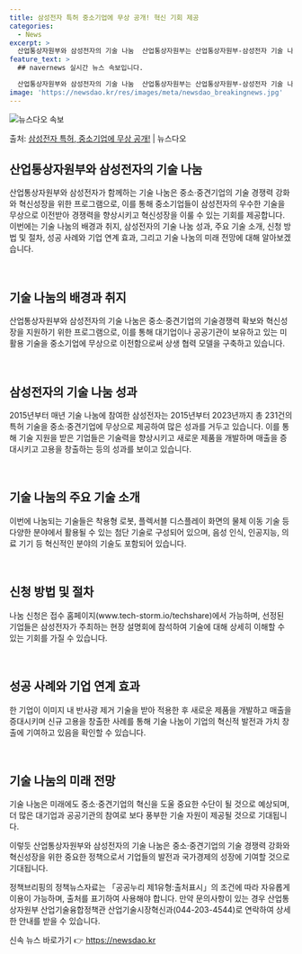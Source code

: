 ```yaml
---
title: 삼성전자 특허 중소기업에 무상 공개! 혁신 기회 제공
categories:
  - News
excerpt: >
  산업통상자원부와 삼성전자의 기술 나눔  산업통상자원부는 산업통상자원부-삼성전자 기술 나눔 공고를 통해 나눔 …
feature_text: >
  ## navernews 실시간 뉴스 속보입니다.

  산업통상자원부와 삼성전자의 기술 나눔  산업통상자원부는 산업통상자원부-삼성전자 기술 나눔 공고를 통해 나눔 …
image: 'https://newsdao.kr/res/images/meta/newsdao_breakingnews.jpg'
---
```


![뉴스다오 속보](https://newsdao.kr/res/images/meta/newsdao_breakingnews.jpg)

<p>출처: <a href="https://newsdao.kr/4382" rel="dofollow">삼성전자 특허, 중소기업에 무상 공개!</a> | 뉴스다오</p>

<h2 data-ke-size="size26">산업통상자원부와 삼성전자의 기술 나눔</h2>
산업통상자원부와 삼성전자가 함께하는 기술 나눔은 중소·중견기업의 기술 경쟁력 강화와 혁신성장을 위한 프로그램으로, 이를 통해 중소기업들이 삼성전자의 우수한 기술을 무상으로 이전받아 경쟁력을 향상시키고 혁신성장을 이룰 수 있는 기회를 제공합니다. 이번에는 기술 나눔의 배경과 취지, 삼성전자의 기술 나눔 성과, 주요 기술 소개, 신청 방법 및 절차, 성공 사례와 기업 연계 효과, 그리고 기술 나눔의 미래 전망에 대해 알아보겠습니다.

<p data-ke-size="size16">&nbsp;</p>

<h2 data-ke-size="size24">기술 나눔의 배경과 취지</h2>
산업통상자원부와 삼성전자의 기술 나눔은 중소·중견기업의 기술경쟁력 확보와 혁신성장을 지원하기 위한 프로그램으로, 이를 통해 대기업이나 공공기관이 보유하고 있는 미활용 기술을 중소기업에 무상으로 이전함으로써 상생 협력 모델을 구축하고 있습니다.

<p data-ke-size="size16">&nbsp;</p>

<h2 data-ke-size="size24">삼성전자의 기술 나눔 성과</h2>
2015년부터 매년 기술 나눔에 참여한 삼성전자는 2015년부터 2023년까지 총 231건의 특허 기술을 중소·중견기업에 무상으로 제공하여 많은 성과를 거두고 있습니다. 이를 통해 기술 지원을 받은 기업들은 기술력을 향상시키고 새로운 제품을 개발하며 매출을 증대시키고 고용을 창출하는 등의 성과를 보이고 있습니다.

<p data-ke-size="size16">&nbsp;</p>

<h2 data-ke-size="size24">기술 나눔의 주요 기술 소개</h2>
이번에 나눔되는 기술들은 착용형 로봇, 플렉서블 디스플레이 화면의 물체 이동 기술 등 다양한 분야에서 활용될 수 있는 첨단 기술로 구성되어 있으며, 음성 인식, 인공지능, 의료 기기 등 혁신적인 분야의 기술도 포함되어 있습니다.

<p data-ke-size="size16">&nbsp;</p>

<h2 data-ke-size="size24">신청 방법 및 절차</h2>
나눔 신청은 접수 홈페이지(www.tech-storm.io/techshare)에서 가능하며, 선정된 기업들은 삼성전자가 주최하는 현장 설명회에 참석하여 기술에 대해 상세히 이해할 수 있는 기회를 가질 수 있습니다.

<p data-ke-size="size16">&nbsp;</p>

<h2 data-ke-size="size24">성공 사례와 기업 연계 효과</h2>
한 기업이 이미지 내 반사광 제거 기술을 받아 적용한 후 새로운 제품을 개발하고 매출을 증대시키며 신규 고용을 창출한 사례를 통해 기술 나눔이 기업의 혁신적 발전과 가치 창출에 기여하고 있음을 확인할 수 있습니다.

<p data-ke-size="size16">&nbsp;</p>

<h2 data-ke-size="size24">기술 나눔의 미래 전망</h2>
기술 나눔은 미래에도 중소·중견기업의 혁신을 도울 중요한 수단이 될 것으로 예상되며, 더 많은 대기업과 공공기관의 참여로 보다 풍부한 기술 자원이 제공될 것으로 기대됩니다.

이렇듯 산업통상자원부와 삼성전자의 기술 나눔은 중소·중견기업의 기술 경쟁력 강화와 혁신성장을 위한 중요한 정책으로서 기업들의 발전과 국가경제의 성장에 기여할 것으로 기대됩니다.

정책브리핑의 정책뉴스자료는 「공공누리 제1유형:출처표시」의 조건에 따라 자유롭게 이용이 가능하며, 출처를 표기하여 사용해야 합니다. 만약 문의사항이 있는 경우 산업통상자원부 산업기술융합정책관 산업기술시장혁신과(044-203-4544)로 연락하여 상세한 안내를 받을 수 있습니다. 

신속 뉴스 바로가기 👉 <a href="https://newsdao.kr" rel="dofollow">https://newsdao.kr</a>


